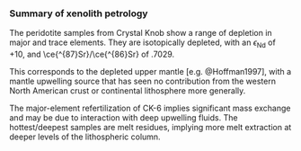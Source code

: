 ### Summary of xenolith petrology

The peridotite samples from Crystal Knob show a range of depletion in
major and trace elements. They are isotopically depleted, with an
$\epsilon_\mathrm{Nd}$ of
+10, and \ce{^{87}Sr}/\ce{^{86}Sr} of .7029.

This corresponds to the depleted upper mantle [e.g. @Hoffman1997], with a
mantle upwelling source that has seen no contribution from the western
North American crust or continental lithosphere more generally.

The major-element refertilization of CK-6 implies significant mass
exchange and may be due to interaction with deep upwelling fluids.
The hottest/deepest samples are melt residues,
implying more melt extraction at deeper levels of the
lithospheric column.

